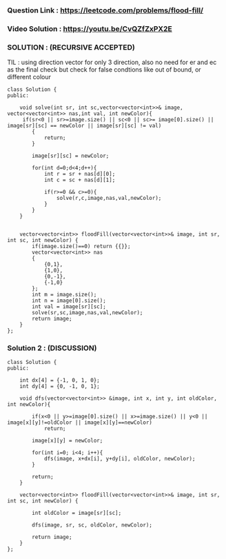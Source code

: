 ### Question Link : https://leetcode.com/problems/flood-fill/


### Video Solution : https://youtu.be/CvQZfZxPX2E

### SOLUTION : (RECURSIVE ACCEPTED)

TIL : using direction vector for only 3 direction, also no need for er and ec as the final check but check for false condtions like out of bound, or different colour

```
class Solution {
public:
    
    void solve(int sr, int sc,vector<vector<int>>& image, vector<vector<int>> nas,int val, int newColor){
     if(sr<0 || sr>=image.size() || sc<0 || sc>= image[0].size() || image[sr][sc] == newColor || image[sr][sc] != val)
        {
            return;
        }
        
        image[sr][sc] = newColor;
        
        for(int d=0;d<4;d++){
            int r = sr + nas[d][0];
            int c = sc + nas[d][1];
            
            if(r>=0 && c>=0){
                solve(r,c,image,nas,val,newColor);
            }
        }
    }
    
    
    vector<vector<int>> floodFill(vector<vector<int>>& image, int sr, int sc, int newColor) {
        if(image.size()==0) return {{}};
        vector<vector<int>> nas
        {
            {0,1}, 
            {1,0}, 
            {0,-1}, 
            {-1,0}
        };
        int m = image.size();
        int n = image[0].size();
        int val = image[sr][sc];
        solve(sr,sc,image,nas,val,newColor);
        return image;
    }
};
```
### Solution 2 : (DISCUSSION)

```
class Solution {
public:
    
    int dx[4] = {-1, 0, 1, 0};
    int dy[4] = {0, -1, 0, 1};
    
    void dfs(vector<vector<int>> &image, int x, int y, int oldColor, int newColor){
        
        if(x<0 || y>=image[0].size() || x>=image.size() || y<0 || image[x][y]!=oldColor || image[x][y]==newColor)
            return;
        
        image[x][y] = newColor;
        
        for(int i=0; i<4; i++){
            dfs(image, x+dx[i], y+dy[i], oldColor, newColor);
        }
        
        return;
    }
    
    vector<vector<int>> floodFill(vector<vector<int>>& image, int sr, int sc, int newColor) {
        
        int oldColor = image[sr][sc];
        
        dfs(image, sr, sc, oldColor, newColor);
        
        return image;
    }
};
```